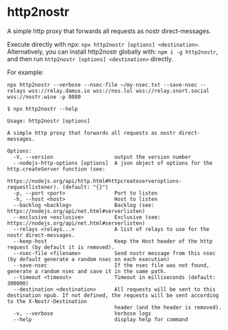# http2nostr
A simple http proxy that forwards all requests as nostr direct-messages.

Execute directly with npx: `npx http2nostr [options] <destination>`.
Alternatively, you can install http2nostr globally with: `npm i -g http2nostr`, and then run `http2nostr [options] <destination>` directly.

For example:
```
npx http2nostr --verbose --nsec-file ~/my-nsec.txt --save-nsec --relays wss://relay.damus.io wss://nos.lol wss://relay.snort.social wss://nostr.wine -p 8080
```

```
$ npx http2nostr --help

Usage: http2nostr [options]

A simple http proxy that forwards all requests as nostr direct-messages.

Options:
  -V, --version                    output the version number
  --nodejs-http-options [options]  A json object of options for the http.createServer function (see:
                                   https://nodejs.org/api/http.html#httpcreateserveroptions-requestlistener). (default: "{}")
  -p, --port <port>                Port to listen
  -h, --host <host>                Host to listen
  --backlog <backlog>              Backlog (see: https://nodejs.org/api/net.html#serverlisten)
  --exclusive <exclusive>          Exclusive (see: https://nodejs.org/api/net.html#serverlisten)
  --relays <relays...>             A list of relays to use for the nostr direct-messages.
  --keep-host                      Keep the Host header of the http request (by default it is removed).
  --nsec-file <filename>           Send nostr message from this nsec (by default generate a random nsec on each execution)
  --save-nsec                      If the nsec file was not found, generate a random nsec and save it in the same path.
  --timeout <timeout>              Timeout in milliseconds (default: 300000)
  --destination <destination>      All requests will be sent to this destination npub. If not defined, the requests will be sent according to the X-Nostr-Destination
                                   header (and the header is removed).
  -v, --verbose                    Verbose logs
  --help                           display help for command
```
